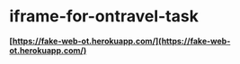 # iframe-for-ontravel-task

**[https://fake-web-ot.herokuapp.com/](https://fake-web-ot.herokuapp.com/)**
